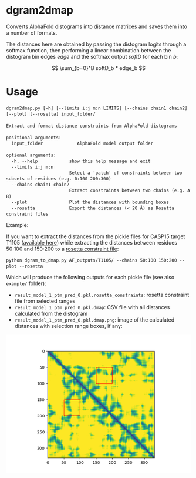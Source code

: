 # dgram2dmap

Converts AlphaFold distograms into distance matrices and saves them into a number of formats.

The distances here are obtained by passing the distogram logits through a softmax function, then performing a linear combination between the distogram bin edges $edge$ and the softmax output $softD$ for each bin $b$:

 $$ \sum_{b=0}^B softD_b * edge_b $$

# Usage 

```
dgram2dmap.py [-h] [--limits i:j m:n LIMITS] [--chains chain1 chain2] [--plot] [--rosetta] input_folder/

Extract and format distance constraints from AlphaFold distograms

positional arguments:
  input_folder             AlphaFold model output folder

optional arguments:
  -h, --help            show this help message and exit
  --limits i:j m:n
                        Select a 'patch' of constraints between two subsets of residues (e.g. 0:100 200:300)
  --chains chain1 chain2
                        Extract constraints between two chains (e.g. A B)
  --plot                Plot the distances with bounding boxes
  --rosetta             Export the distances (< 20 Å) as Rosetta constraint files
```

Example:

If you want to extract the distances from the pickle files for CASP15 target T1105 ([available here](http://duffman.it.liu.se/casp15/T1105/pickles.tar.gz))
while extracting the distances between residues 50:100 and 150:200 to a [rosetta constraint file](https://www.rosettacommons.org/docs/latest/rosetta_basics/file_types/constraint-file):


```
python dgram_to_dmap.py AF_outputs/T1105/ --chains 50:100 150:200 --plot --rosetta
```

Which will produce the following outputs for each pickle file (see also `example/` folder):

* `result_model_1_ptm_pred_0.pkl.rosetta_constraints`: rosetta constraint file from selected ranges
* `result_model_1_ptm_pred_0.pkl.dmap`: CSV file with all distances calculated from the distogram
* `result_model_1_ptm_pred_0.pkl.dmap.png`: image of the calculated distances with selection range boxes, if any:

![distance map plot](example/result_model_1_ptm_pred_0.pkl.dmap.png)
